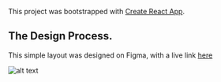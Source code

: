 This project was bootstrapped with [Create React App](https://github.com/facebook/create-react-app).

## The Design Process.
This simple layout was designed on Figma, with a live link [here](https://www.figma.com/file/6GpbXYVYDcG0V0woxDyhyi/Lemonlight-Challenge?node-id=0%3A1)

![alt text](https://res.cloudinary.com/burncartel/image/upload/v1579653594/professional%20stuff/lemonlight_mockup.png)
